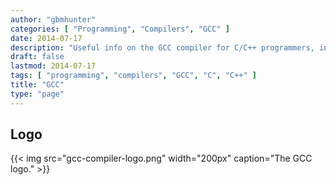 ```yaml
---
author: "gbmhunter"
categories: [ "Programming", "Compilers", "GCC" ]
date: 2014-07-17
description: "Useful info on the GCC compiler for C/C++ programmers, including common compiler errors, profiling, optimization levels, non-standard features, compiler bugs and more."
draft: false
lastmod: 2014-07-17
tags: [ "programming", "compilers", "GCC", "C", "C++" ]
title: "GCC"
type: "page"
---
```


## Logo

{{< img src="gcc-compiler-logo.png" width="200px" caption="The GCC logo." >}}

